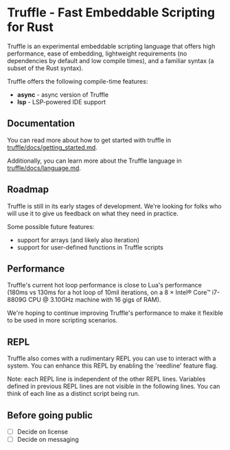 # Truffle - Fast Embeddable Scripting for Rust

Truffle is an experimental embeddable scripting language that offers high performance, ease of embedding, lightweight requirements (no dependencies by default and low compile times), and a familiar syntax (a subset of the Rust syntax).

Truffle offers the following compile-time features:

- **async** - async version of Truffle
- **lsp** - LSP-powered IDE support

## Documentation

You can read more about how to get started with truffle in [truffle/docs/getting_started.md](truffle/docs/getting_started.md).

Additionally, you can learn more about the Truffle language in [truffle/docs/language.md](truffle/docs/language.md).

## Roadmap

Truffle is still in its early stages of development. We're looking for folks who will use it to give us feedback on what they need in practice.

Some possible future features:

- support for arrays (and likely also iteration)
- support for user-defined functions in Truffle scripts

## Performance

Truffle's current hot loop performance is close to Lua's performance (180ms vs 130ms for a hot loop of 10mil iterations, on a 8 × Intel® Core™ i7-8809G CPU @ 3.10GHz machine with 16 gigs of RAM).

We're hoping to continue improving Truffle's performance to make it flexible to be used in more scripting scenarios.

## REPL

Truffle also comes with a rudimentary REPL you can use to interact with a system. You can enhance this REPL by enabling the 'reedline' feature flag.

Note: each REPL line is independent of the other REPL lines. Variables defined in previous REPL lines are not visible in the following lines. You can think of each line as a distinct script being run.

## Before going public

- [ ] Decide on license
- [ ] Decide on messaging
